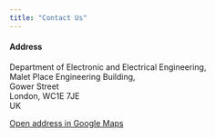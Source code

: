 ```yaml
---
title: "Contact Us"
---
```


#### Address

Department of Electronic and Electrical Engineering,  
Malet Place Engineering Building,  
Gower Street  
London, WC1E 7JE  
UK  

[Open address in Google Maps](https://www.google.com/maps/search/Department+of+Electronic+and+Electrical+Engineering,,Malet+Place+Engineering+Building,,Gower+Street,+London,+WC1E+7JE+UK")
